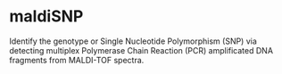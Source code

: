 # maldiSNP

Identify the genotype or Single Nucleotide Polymorphism (SNP) via detecting multiplex Polymerase Chain Reaction (PCR) amplificated DNA fragments from MALDI-TOF spectra.
